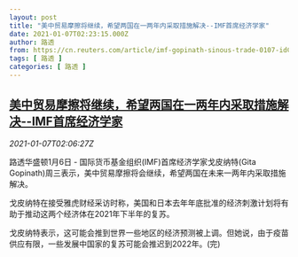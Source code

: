 ```yaml
---
layout: post
title: "美中贸易摩擦将继续，希望两国在一两年内采取措施解决--IMF首席经济学家"
date: 2021-01-07T02:23:15.000Z
author: 路透
from: https://cn.reuters.com/article/imf-gopinath-sinous-trade-0107-idCNKBS29C07M
tags: [ 路透 ]
categories: [ 路透 ]
---
```

<!--1609986195000-->
[美中贸易摩擦将继续，希望两国在一两年内采取措施解决--IMF首席经济学家](https://cn.reuters.com/article/imf-gopinath-sinous-trade-0107-idCNKBS29C07M)
------

<div>
<div><i>2021-01-07T02:06:27Z</i></div><p>路透华盛顿1月6日 - 国际货币基金组织(IMF)首席经济学家戈皮纳特(Gita Gopinath)周三表示，美中贸易摩擦将会继续，希望两国在未来一两年内采取措施解决。</p><p>戈皮纳特在接受雅虎财经采访时称，美国和日本去年年底批准的经济刺激计划将有助于推动这两个经济体在2021年下半年的复苏。</p><p>戈皮纳特表示，这可能会推到世界一些地区的经济预测被上调。但她说，由于疫苗供应有限，一些发展中国家的复苏可能会推迟到2022年。(完)</p>
</div>
